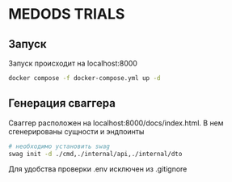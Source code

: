 # MEDODS TRIALS
## Запуск
Запуск происходит на localhost:8000
```bash
docker compose -f docker-compose.yml up -d
```
## Генерация сваггера
Сваггер расположен на localhost:8000/docs/index.html. В нем сгенерированы сущности и эндпоинты
```bash
# необходимо установить swag
swag init -d ./cmd,./internal/api,./internal/dto
```
Для удобства проверки .env исключен из .gitignore
